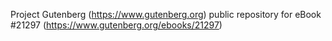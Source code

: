 Project Gutenberg (https://www.gutenberg.org) public repository for eBook #21297 (https://www.gutenberg.org/ebooks/21297)
